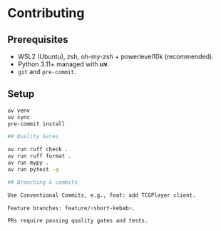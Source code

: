 # Contributing

## Prerequisites
- WSL2 (Ubuntu), zsh, oh-my-zsh + powerlevel10k (recommended).
- Python 3.11+ managed with **uv**.
- `git` and `pre-commit`.

## Setup
```bash
uv venv
uv sync
pre-commit install

## Quality Gates

uv run ruff check .
uv run ruff format .
uv run mypy .
uv run pytest -q

## Branching & commits

Use Conventional Commits, e.g., feat: add TCGPlayer client.

Feature branches: feature/<short-kebab>.

PRs require passing quality gates and tests.
